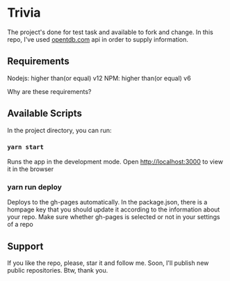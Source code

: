 # Trivia

The project's done for test task and available to fork and change. In this repo, I've used [opentdb.com](https://opentdb.com/) api in order to supply information.

## Requirements

Nodejs: higher than(or equal) v12
NPM: higher than(or equal) v6

Why are these requirements?

## Available Scripts

In the project directory, you can run:

### `yarn start`

Runs the app in the development mode.
Open [http://localhost:3000](http://localhost:3000) to view it in the browser

### yarn run deploy

Deploys to the gh-pages automatically. In the package.json, there is a hompage key that you should update it according to the information about your repo. Make sure whether gh-pages is selected or not in your settings of a repo

## Support

If you like the repo, please, star it and follow me. Soon, I'll publish new public repositories. Btw, thank you.
